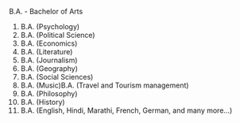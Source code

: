 B.A. - Bachelor of Arts

1. B.A. (Psychology)
2. B.A. (Political Science)
3. B.A. (Economics)
4. B.A. (Literature)
5. B.A. (Journalism)
6. B.A. (Geography)
7. B.A. (Social Sciences)
8. B.A. (Music)B.A. (Travel and Tourism management)
9. B.A. (Philosophy)
10. B.A. (History)
11. B.A. (English, Hindi, Marathi, French, German, and many more…)
